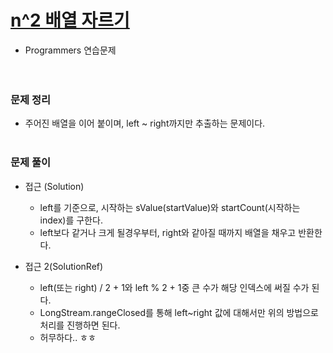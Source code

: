 # [n^2 배열 자르기](https://programmers.co.kr/learn/courses/30/lessons/87390)
- Programmers 연습문제  
  <br><br>

### 문제 정리
- 주어진 배열을 이어 붙이며, left ~ right까지만 추출하는 문제이다.
  <br><br>

### 문제 풀이
- 접근 (Solution)
   - left를 기준으로, 시작하는 sValue(startValue)와 startCount(시작하는 index)를 구한다.
   - left보다 같거나 크게 될경우부터, right와 같아질 때까지 배열을 채우고 반환한다.
  
- 접근 2(SolutionRef)
   - left(또는 right) / 2 + 1와 left % 2 + 1중 큰 수가 해당 인덱스에 써질 수가 된다.
   - LongStream.rangeClosed를 통해 left~right 값에 대해서만 위의 방법으로 처리를 진행하면 된다.
   - 허무하다.. ㅎㅎ
  
